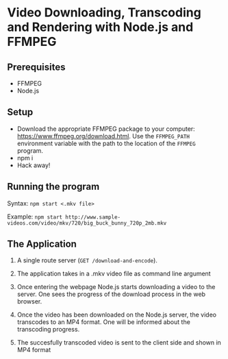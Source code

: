 # Video Downloading, Transcoding and Rendering with Node.js and FFMPEG

## Prerequisites

  - FFMPEG
  - Node.js

## Setup

* Download the appropriate FFMPEG package to your computer: https://www.ffmpeg.org/download.html. Use the `FFMPEG_PATH` environment variable with the path to the location of the `FFMPEG` program. 
* npm i
* Hack away!

## Running the program

Syntax:
`npm start <.mkv file>`

Example:
`npm start http://www.sample-videos.com/video/mkv/720/big_buck_bunny_720p_2mb.mkv`

## The Application

  1. A single route server (`GET /download-and-encode`).

  2. The application takes in a .mkv video file as command line argument

  3. Once entering the webpage Node.js starts downloading a video to the server. One sees the progress of the download process in the web browser. 

  4. Once the video has been downloaded on the Node.js server, the video transcodes to an MP4 format. One will be informed about the transcoding progress.

  5. The succesfully transcoded video is sent to the client side and shown in MP4 format



